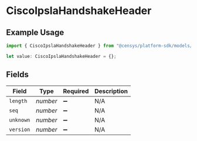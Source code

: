 # CiscoIpslaHandshakeHeader

## Example Usage

```typescript
import { CiscoIpslaHandshakeHeader } from "@censys/platform-sdk/models/components";

let value: CiscoIpslaHandshakeHeader = {};
```

## Fields

| Field              | Type               | Required           | Description        |
| ------------------ | ------------------ | ------------------ | ------------------ |
| `length`           | *number*           | :heavy_minus_sign: | N/A                |
| `seq`              | *number*           | :heavy_minus_sign: | N/A                |
| `unknown`          | *number*           | :heavy_minus_sign: | N/A                |
| `version`          | *number*           | :heavy_minus_sign: | N/A                |